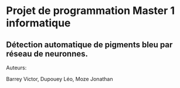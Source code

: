 # Projet de programmation Master 1 informatique

## Détection automatique de pigments bleu par réseau de neuronnes.

Auteurs:

Barrey Victor,
Dupouey Léo,
Moze Jonathan
